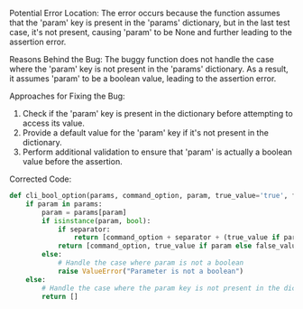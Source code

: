 Potential Error Location: The error occurs because the function assumes that the 'param' key is present in the 'params' dictionary, but in the last test case, it's not present, causing 'param' to be None and further leading to the assertion error.

Reasons Behind the Bug: The buggy function does not handle the case where the 'param' key is not present in the 'params' dictionary. As a result, it assumes 'param' to be a boolean value, leading to the assertion error.

Approaches for Fixing the Bug:
1. Check if the 'param' key is present in the dictionary before attempting to access its value.
2. Provide a default value for the 'param' key if it's not present in the dictionary.
3. Perform additional validation to ensure that 'param' is actually a boolean value before the assertion.

Corrected Code:
```python
def cli_bool_option(params, command_option, param, true_value='true', false_value='false', separator=None):
    if param in params:
        param = params[param]
        if isinstance(param, bool):
            if separator:
                return [command_option + separator + (true_value if param else false_value)]
            return [command_option, true_value if param else false_value]
        else:
            # Handle the case where param is not a boolean
            raise ValueError("Parameter is not a boolean")
    else:
        # Handle the case where the param key is not present in the dictionary
        return []
```